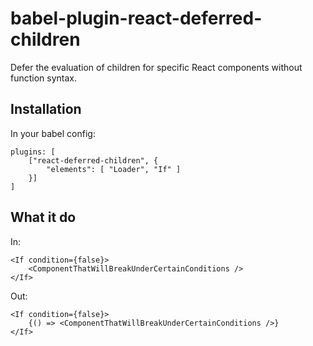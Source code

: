 # babel-plugin-react-deferred-children
Defer the evaluation of children for specific React components without function syntax.

## Installation
In your babel config:
```
plugins: [
    ["react-deferred-children", {
        "elements": [ "Loader", "If" ]
    }]
]
```

## What it do
In:
```
<If condition={false}>
    <ComponentThatWillBreakUnderCertainConditions />
</If>
```

Out:
```
<If condition={false}>
    {() => <ComponentThatWillBreakUnderCertainConditions />}
</If>
```
